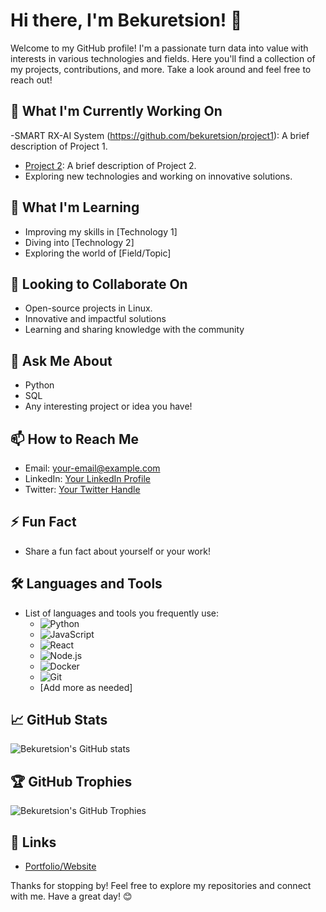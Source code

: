 # Hi there, I'm Bekuretsion! 👋

Welcome to my GitHub profile! I'm a passionate turn data into value with interests in various technologies and fields. Here you'll find a collection of my projects, contributions, and more. Take a look around and feel free to reach out!

## 🔭 What I'm Currently Working On
-SMART RX-AI System (https://github.com/bekuretsion/project1): A brief description of Project 1.
- [Project 2](https://github.com/bekuretsion/project2): A brief description of Project 2.
- Exploring new technologies and working on innovative solutions.

## 🌱 What I'm Learning
- Improving my skills in [Technology 1]
- Diving into [Technology 2]
- Exploring the world of [Field/Topic]

## 👯 Looking to Collaborate On
- Open-source projects in Linux.
- Innovative and impactful solutions
- Learning and sharing knowledge with the community

## 💬 Ask Me About
- Python
- SQL
- Any interesting project or idea you have!

## 📫 How to Reach Me
- Email: [your-email@example.com](mailto:your-email@example.com)
- LinkedIn: [Your LinkedIn Profile](https://www.linkedin.com/in/yourprofile/)
- Twitter: [Your Twitter Handle](https://twitter.com/yourhandle)

## ⚡ Fun Fact
- Share a fun fact about yourself or your work!

## 🛠️ Languages and Tools
- List of languages and tools you frequently use:
  - ![Python](https://img.shields.io/badge/-Python-3776AB?style=flat-square&logo=python&logoColor=white)
  - ![JavaScript](https://img.shields.io/badge/-JavaScript-F7DF1E?style=flat-square&logo=javascript&logoColor=black)
  - ![React](https://img.shields.io/badge/-React-61DAFB?style=flat-square&logo=react&logoColor=black)
  - ![Node.js](https://img.shields.io/badge/-Node.js-339933?style=flat-square&logo=nodedotjs&logoColor=white)
  - ![Docker](https://img.shields.io/badge/-Docker-2496ED?style=flat-square&logo=docker&logoColor=white)
  - ![Git](https://img.shields.io/badge/-Git-F05032?style=flat-square&logo=git&logoColor=white)
  - [Add more as needed]

## 📈 GitHub Stats
![Bekuretsion's GitHub stats](https://github-readme-stats.vercel.app/api?username=bekuretsion&show_icons=true&theme=radical)

## 🏆 GitHub Trophies
![Bekuretsion's GitHub Trophies](https://github-profile-trophy.vercel.app/?username=bekuretsion&theme=dracula)

## 🔗 Links
- [Portfolio/Website](https://portifolio-bekure.netlify.app/)

Thanks for stopping by! Feel free to explore my repositories and connect with me. Have a great day! 😊
